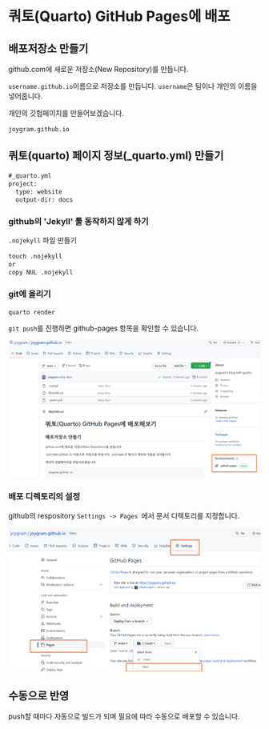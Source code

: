 # 쿼토(Quarto) GitHub Pages에 배포 



## 배포저장소 만들기 

github.com에 새로운 저장소(New Repository)를 만듭니다. 

`username.github.io`이름으로 저장소를 만듭니다. `username`은 팀이나 개인의 이름을 넣어줍니다. 

 개인의 깃헙페이지를 만들어보겠습니다. 

```
joygram.github.io
```



## 쿼토(quarto) 페이지 정보(_quarto.yml) 만들기 

```
#_quarto.yml
project:
  type: website 
  output-dir: docs
```

### github의 'Jekyll' 툴 동작하지 않게 하기 

`.nojekyll` 파일 만들기

```
touch .nojekyll
or 
copy NUL .nojekyll
```

### git에 올리기 

`quarto render`

`git push`를 진행하면 github-pages 항목을 확인할 수 있습니다.  

![image-20221120182632977](assets/image-20221120182632977.png)



### 배포 디렉토리의 설정 

github의 respository `Settings -> Pages `에서 문서 디렉토리를 지정합니다. 

![image-20221120183836218](assets/image-20221120183836218.png)



## 수동으로 반영 

push할 때마다 자동으로 빌드가 되며 필요에 따라 수동으로 배포할 수 있습니다. 

